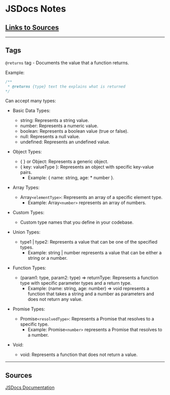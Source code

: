 # JSDocs Notes

## [Links to Sources](#sources)

---

## Tags

`@returns` tag - Documents the value that a function returns.

Example:

```javascript
/**
 * @returns {type} text the explains what is returned
*/
```

Can accept many types:

* Basic Data Types:
  * string: Represents a string value.
  * number: Represents a numeric value.
  * boolean: Represents a boolean value (true or false).
  * null: Represents a null value.
  * undefined: Represents an undefined value.

* Object Types:
  * { } or Object: Represents a generic object.
  * { key: valueType }: Represents an object with specific key-value pairs.
    * Example: { name: string, age: * number }.

* Array Types:
  * Array`<elementType>`: Represents an array of a specific element type.
    * Example: Array`<number>` represents an array of numbers.

* Custom Types:
  * Custom type names that you define in your codebase.

* Union Types:
  * type1 | type2: Represents a value that can be one of the specified types.
    * Example: string | number represents a value that can be either a string or a number.

* Function Types:
  * (param1: type, param2: type) => returnType: Represents a function type with specific parameter types and a return type.
    * Example: (name: string, age: number) => void represents a function that takes a string and a number as parameters and does not return any value.

* Promise Types:
  * Promise`<resolvedType>`: Represents a Promise that resolves to a specific type.
    * Example: Promise`<number>` represents a Promise that resolves to a number.

* Void:
  * void: Represents a function that does not return a value.

---

## Sources

[JSDocs Documentation](https://jsdoc.app/)
